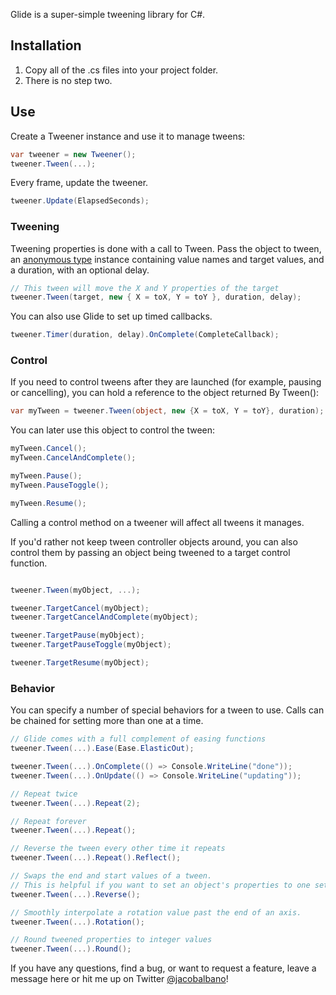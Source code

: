 Glide is a super-simple tweening library for C#.

## Installation
 1. Copy all of the .cs files into your project folder.
 2. There is no step two.

## Use
Create a Tweener instance and use it to manage tweens:
    
```c#
var tweener = new Tweener();
tweener.Tween(...);
```

Every frame, update the tweener.

```c#
tweener.Update(ElapsedSeconds);
```

### Tweening
Tweening properties is done with a call to Tween. Pass the object to tween, an [anonymous type][1] instance containing value names and target values, and a duration, with an optional delay.

```c#
// This tween will move the X and Y properties of the target
tweener.Tween(target, new { X = toX, Y = toY }, duration, delay);
```
You can also use Glide to set up timed callbacks.

```c#
tweener.Timer(duration, delay).OnComplete(CompleteCallback);
```

### Control
If you need to control tweens after they are launched (for example, pausing or cancelling), you can hold a reference to the object returned By Tween():

```c#
var myTween = tweener.Tween(object, new {X = toX, Y = toY}, duration);
```

You can later use this object to control the tween:
    
```c#
myTween.Cancel();
myTween.CancelAndComplete();

myTween.Pause();
myTween.PauseToggle();

myTween.Resume();
```

Calling a control method on a tweener will affect all tweens it manages.

If you'd rather not keep tween controller objects around, you can also control them by passing an object being tweened to a target control function.

```c#

tweener.Tween(myObject, ...);

tweener.TargetCancel(myObject);
tweener.TargetCancelAndComplete(myObject);

tweener.TargetPause(myObject);
tweener.TargetPauseToggle(myObject);

tweener.TargetResume(myObject);
```

### Behavior
You can specify a number of special behaviors for a tween to use. Calls can be chained for setting more than one at a time.

```c#
// Glide comes with a full complement of easing functions
tweener.Tween(...).Ease(Ease.ElasticOut);

tweener.Tween(...).OnComplete(() => Console.WriteLine("done"));
tweener.Tween(...).OnUpdate(() => Console.WriteLine("updating"));

// Repeat twice
tweener.Tween(...).Repeat(2);

// Repeat forever
tweener.Tween(...).Repeat();

// Reverse the tween every other time it repeats
tweener.Tween(...).Repeat().Reflect();

// Swaps the end and start values of a tween.
// This is helpful if you want to set an object's properties to one set of values, and then tween back to the previous values.
tweener.Tween(...).Reverse();

// Smoothly interpolate a rotation value past the end of an axis.
tweener.Tween(...).Rotation();

// Round tweened properties to integer values
tweener.Tween(...).Round();
```

If you have any questions, find a bug, or want to request a feature, leave a message here or hit me up on Twitter [@jacobalbano][2]!

[1]: http://msdn.microsoft.com/en-us/library/vstudio/bb397696.aspx
[2]: http://www.twitter.com/jacobalbano
[3]: https://www.reddit.com/r/gamedev/comments/1fabdh/